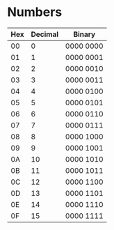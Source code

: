 # Numbers

| Hex | Decimal | Binary    |
|-----|---------|-----------|
| 00  | 0       | 0000 0000 |
| 01  | 1       | 0000 0001 |
| 02  | 2       | 0000 0010 |
| 03  | 3       | 0000 0011 |
| 04  | 4       | 0000 0100 |
| 05  | 5       | 0000 0101 |
| 06  | 6       | 0000 0110 |
| 07  | 7       | 0000 0111 |
| 08  | 8       | 0000 1000 |
| 09  | 9       | 0000 1001 |
| 0A  | 10      | 0000 1010 |
| 0B  | 11      | 0000 1011 |
| 0C  | 12      | 0000 1100 |
| 0D  | 13      | 0000 1101 |
| 0E  | 14      | 0000 1110 |
| 0F  | 15      | 0000 1111 |
